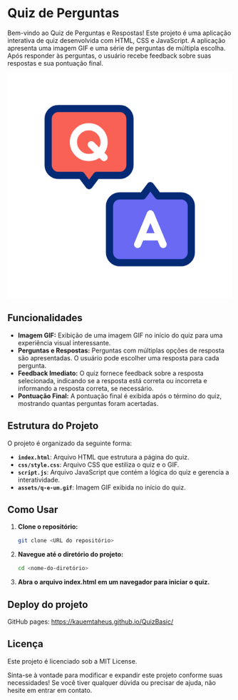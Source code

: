 # Quiz de Perguntas 

Bem-vindo ao Quiz de Perguntas e Respostas! Este projeto é uma aplicação interativa de quiz desenvolvida com HTML, CSS e JavaScript. A aplicação apresenta uma imagem GIF e uma série de perguntas de múltipla escolha. Após responder às perguntas, o usuário recebe feedback sobre suas respostas e sua pontuação final.

![Quiz](assets/q-e-um.gif)


## Funcionalidades

- **Imagem GIF:** Exibição de uma imagem GIF no início do quiz para uma experiência visual interessante.
- **Perguntas e Respostas:** Perguntas com múltiplas opções de resposta são apresentadas. O usuário pode escolher uma resposta para cada pergunta.
- **Feedback Imediato:** O quiz fornece feedback sobre a resposta selecionada, indicando se a resposta está correta ou incorreta e informando a resposta correta, se necessário.
- **Pontuação Final:** A pontuação final é exibida após o término do quiz, mostrando quantas perguntas foram acertadas.

## Estrutura do Projeto

O projeto é organizado da seguinte forma:

- **`index.html`**: Arquivo HTML que estrutura a página do quiz.
- **`css/style.css`**: Arquivo CSS que estiliza o quiz e o GIF.
- **`script.js`**: Arquivo JavaScript que contém a lógica do quiz e gerencia a interatividade.
- **`assets/q-e-um.gif`**: Imagem GIF exibida no início do quiz.

## Como Usar

1. **Clone o repositório:**

   ```bash
   git clone <URL do repositório>

2. **Navegue até o diretório do projeto:**

   ```bash
   cd <nome-do-diretório>

3. **Abra o arquivo index.html em um navegador para iniciar o quiz.**



## Deploy do projeto 
GitHub pages:
https://kauemtaheus.github.io/QuizBasic/

## Licença
Este projeto é licenciado sob a MIT License.

Sinta-se à vontade para modificar e expandir este projeto conforme suas necessidades! Se você tiver qualquer dúvida ou precisar de ajuda, não hesite em entrar em contato.


